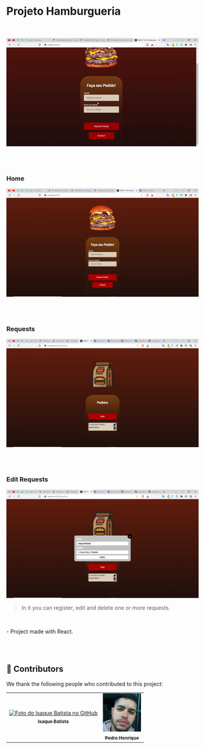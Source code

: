 <h1>Projeto Hamburgueria</h1>

<br>
<br>

<img src="./src/assets/hamburgueria.gif" alt="page-home">

<br><br>

<h3>Home</h3>
<img src="./src/assets/home.png" alt="page-home">

<br><br>

<h3>Requests</h3>
<img src="./src/assets/requests.png" alt="page-equests">

<br><br>

<h3>Edit Requests</h3>
<img src="./src/assets/editRequest.png" alt="edit-request">

<br>

> In it you can register, edit and delete one or more requests. 

<br>

<p> - Project made with React.</p>

 
 <br><br>
## 🤝 Contributors

We thank the following people who contributed to this project:

<table>
  <tr>
      <td align="center">
          <a href="#">
                <img src="./src/assets/zyro-image.png" width="100px;" alt="Foto do Isaque Batista no GitHub"/><br>
                <sub>
                <b>Isaque Batista</b>
                </sub>
         </a>
      </td>
            <td align="center">
          <a href="https://github.com/Dev-Pedrosv">
                <img src="./src/assets/Photo-Pedro.jfif" width="100px;" alt="Foto Pedro Henrique GitHub"/><br>
                <sub>
                <b>Pedro Henrique</b>
                </sub>
         </a>
      </td>
  </tr>
</table>